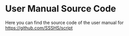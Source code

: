 # User Manual Source Code
Here you can find the source code of the user manual for https://github.com/SSSHS/script
